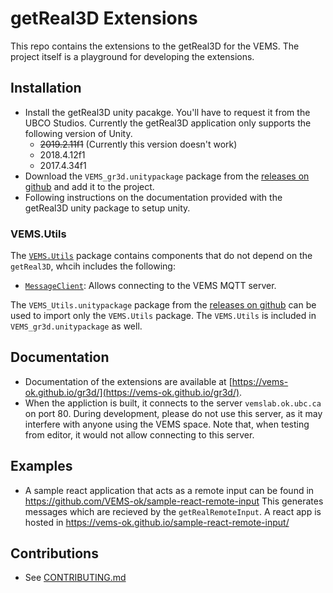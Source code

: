 # getReal3D Extensions

This repo contains the extensions to the getReal3D for the VEMS. The project itself is a playground for developing the extensions. 

## Installation
- Install the getReal3D unity pacakge. You'll have to request it from the UBCO Studios. Currently the getReal3D application only supports the following version of Unity.
  - ~~2019.2.11f1~~ (Currently this version doesn't work)
  - 2018.4.12f1
  - 2017.4.34f1
- Download the `VEMS_gr3d.unitypackage` package from the [releases on github](https://github.com/VEMS-ok/gr3d/releases) and add it to the project.
- Following instructions on the documentation provided with the getReal3D unity package to setup unity.

### VEMS.Utils
The [`VEMS.Utils`](https://vems-ok.github.io/gr3d/namespaceubc_1_1ok_1_1_v_e_m_s_1_1_utils.html) package contains components that do not depend on the `getReal3D`, whcih includes the following:
- [`MessageClient`](https://vems-ok.github.io/gr3d/classubc_1_1ok_1_1_v_e_m_s_1_1_utils_1_1_message_client.html): Allows connecting to the VEMS MQTT server.

The `VEMS_Utils.unitypackage` package from the [releases on github](https://github.com/VEMS-ok/gr3d/releases) can be used to import only the `VEMS.Utils` package. The `VEMS.Utils` is included in `VEMS_gr3d.unitypackage` as well.

## Documentation
- Documentation of the extensions are available at [https://vems-ok.github.io/gr3d/](https://vems-ok.github.io/gr3d/).
- When the appliction is built, it connects to the server `vemslab.ok.ubc.ca` on port 80. During development, please do not use this server, as it may interfere with anyone using the VEMS space. Note that, when testing from editor, it would not allow connecting to this server.

## Examples
- A sample react application that acts as a remote input can be found in https://github.com/VEMS-ok/sample-react-remote-input
  This generates messages which are recieved by the `getRealRemoteInput`.
  A react app is hosted in https://vems-ok.github.io/sample-react-remote-input/

## Contributions
- See [CONTRIBUTING.md](CONTRIBUTING.md)
